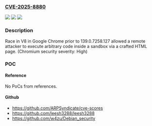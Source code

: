 ### [CVE-2025-8880](https://cve.mitre.org/cgi-bin/cvename.cgi?name=CVE-2025-8880)
![](https://img.shields.io/static/v1?label=Product&message=Chrome&color=blue)
![](https://img.shields.io/static/v1?label=Version&message=139.0.7258.127%20&color=brightgreen)
![](https://img.shields.io/static/v1?label=Vulnerability&message=Race&color=brightgreen)

### Description

Race in V8 in Google Chrome prior to 139.0.7258.127 allowed a remote attacker to execute arbitrary code inside a sandbox via a crafted HTML page. (Chromium security severity: High)

### POC

#### Reference
No PoCs from references.

#### Github
- https://github.com/ARPSyndicate/cve-scores
- https://github.com/leesh3288/leesh3288
- https://github.com/w4zu/Debian_security

